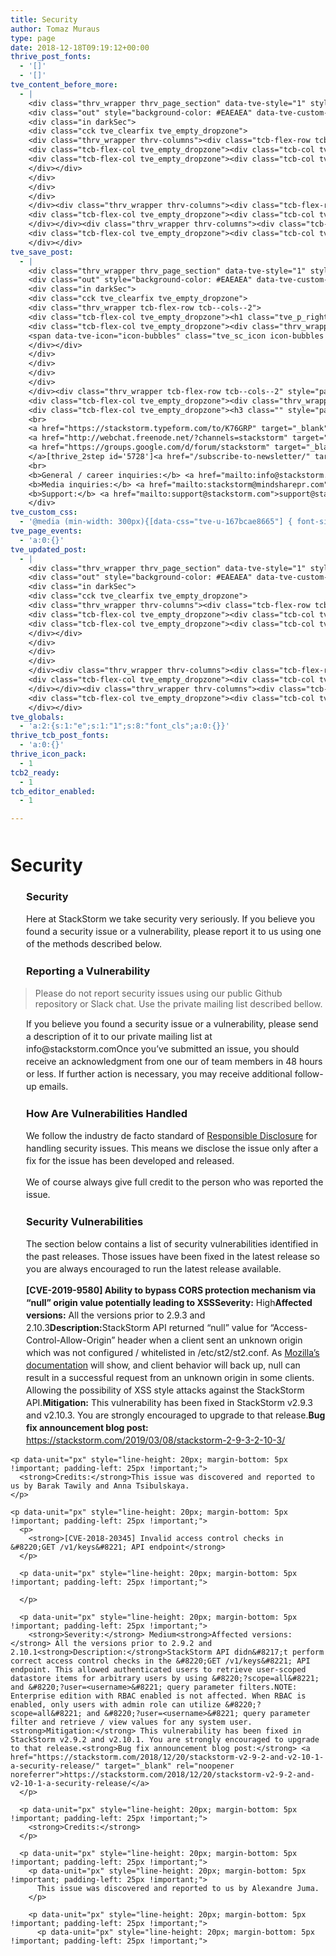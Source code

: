 ```yaml
---
title: Security
author: Tomaz Muraus
type: page
date: 2018-12-18T09:19:12+00:00
thrive_post_fonts:
  - '[]'
  - '[]'
tve_content_before_more:
  - |
    <div class="thrv_wrapper thrv_page_section" data-tve-style="1" style="margin-top: -55px !important;">
    <div class="out" style="background-color: #EAEAEA" data-tve-custom-colour="57482091">
    <div class="in darkSec">
    <div class="cck tve_clearfix tve_empty_dropzone">
    <div class="thrv_wrapper thrv-columns"><div class="tcb-flex-row tcb--cols--2">
    <div class="tcb-flex-col tve_empty_dropzone"><div class="tcb-col tve_empty_dropzone"><div class="thrv_wrapper thrv_heading" data-tag="h1"><h1 class="tve_p_right" style="margin-right: 50px !important; margin-top: 50px !important;"><span class="bold_text"><font color="#f4f4f4">Security</font></span></h1></div></div></div>
    <div class="tcb-flex-col tve_empty_dropzone"><div class="tcb-col tve_empty_dropzone"><div class="thrv_wrapper thrv_icon alignleft tcb-icon-display" style="font-size: 40px; border-radius: 0px; margin-left: 50px !important;" data-css="tve-u-167bcae8665"><span data-id="undefined" data-name="lock4" class="tve_sc_icon icon-lock4"></span></div></div></div>
    </div></div>
    </div>
    </div>
    </div>
    </div><div class="thrv_wrapper thrv-columns"><div class="tcb-flex-row tcb--cols--1" style="padding-left: 5px !important; padding-right: 5px !important; padding-bottom: 15px !important; margin-left: 0px !important; margin-bottom: 0px !important;">
    <div class="tcb-flex-col tve_empty_dropzone"><div class="tcb-col tve_empty_dropzone"><div class="thrv_wrapper thrv_text_element tve_empty_dropzone"><h3 class="" style="padding-left: 25px !important;">Security</h3><p data-unit="px" style="line-height: 20px; margin-bottom: 5px !important; padding-left: 25px !important;">Here at StackStorm we take security very seriously. If you believe you found a security issue or a vulnerability, please report it to us using one of the methods described below.</p></div></div></div>
    </div></div><div class="thrv_wrapper thrv-columns"><div class="tcb-flex-row tcb--cols--1" style="padding-left: 5px !important; padding-right: 5px !important; padding-bottom: 15px !important; margin-left: 0px !important; margin-bottom: 0px !important;">
    <div class="tcb-flex-col tve_empty_dropzone"><div class="tcb-col tve_empty_dropzone"><div class="thrv_wrapper thrv_text_element tve_empty_dropzone"><h3 style="padding-left: 25px !important;">Reporting a Vulnerability</h3><blockquote class="">Please do not report security issues using our public Github repository or Slack chat. Use the private mailing list described bellow.</blockquote><p data-unit="px" style="line-height: 20px; margin-bottom: 5px !important; padding-left: 25px !important;">If you believe you found a security issue or a vulnerability, please send a description of it to our private mailing list at info@stackstorm.com<br><br>Once you've submitted an issue, you should receive an acknowledgment from one our of team members in 48 hours or less. If further action is necessary, you may receive additional follow-up emails.<br><br></p></div><div class="thrv_wrapper thrv_text_element tve_empty_dropzone"><h3 style="padding-left: 25px !important;">How Are Vulnerabilities Handled</h3><p data-unit="px" style="line-height: 20px; margin-bottom: 5px !important; padding-left: 25px !important;">We follow the industry de facto standard of <a href="https://en.wikipedia.org/wiki/Responsible_disclosure" target="_blank">Responsible Disclosure</a> for handling security issues. This means we disclose the issue only after a fix for the issue has been developed and released.</p><p data-unit="px" style="line-height: 20px; margin-bottom: 5px !important; padding-left: 25px !important;"><br></p><p data-unit="px" style="line-height: 20px; margin-bottom: 5px !important; padding-left: 25px !important;">We of course always give full credit to the person who was reported the issue.</p></div><div class="thrv_wrapper thrv_text_element tve_empty_dropzone thrv-plain-text"><h3 style="padding-left: 25px !important; text-align: left;">Security Vulnerabilities</h3><p data-unit="px" style="line-height: 20px; margin-bottom: 5px !important; padding-left: 25px !important;">The section below contains a list of security vulnerabilities identified in the past releases. Those issues have been fixed in the latest release so you are always encouraged to run the latest release available.</p><p data-unit="px" style="line-height: 20px; margin-bottom: 5px !important; padding-left: 25px !important;"><br></p><p data-unit="px" style="line-height: 20px; margin-bottom: 5px !important; padding-left: 25px !important;"><strong>[CVE-2019-9580] Ability to bypass CORS protection mechanism via "null" origin value potentially leading to XSS<br></strong><br><strong>Severity:</strong> High<br><strong>Affected versions:</strong> All the versions prior to 2.9.3 and 2.10.3<br><strong>Description:<br></strong><br>StackStorm API returned "null" value for "Access-Control-Allow-Origin" header when a client sent an unknown origin which was not configured / whitelisted in /etc/st2/st2.conf. As <a href="https://developer.mozilla.org/en-US/docs/Web/HTTP/Headers/Access-Control-Allow-Origin#Directives" target="_blank">Mozilla’s documentation</a> will show, and client behavior will back up, null can result in a successful request from an unknown origin in some clients. Allowing the possibility of XSS style attacks against the StackStorm API.<br><br><strong>Mitigation:</strong> This vulnerability has been fixed in StackStorm v2.9.3 and v2.10.3. You are strongly encouraged to upgrade to that release.<br><strong>Bug fix announcement blog post:</strong> <a href="https://stackstorm.com/2019/03/08/stackstorm-2-9-3-2-10-3/" target="_blank">https://stackstorm.com/2019/03/08/stackstorm-2-9-3-2-10-3/</a></p><p data-unit="px" style="line-height: 20px; margin-bottom: 5px !important; padding-left: 25px !important;"><strong>Credits:</strong><br><br>This issue was discovered and reported to us by Barak Tawily and Anna Tsibulskaya.</p><p data-unit="px" style="line-height: 20px; margin-bottom: 5px !important; padding-left: 25px !important;"><br></p><div class="tcb-plain-text" data-unit="px" style="line-height: 20px; margin-bottom: 5px !important; padding-left: 25px !important;"><strong>[CVE-2018-20345] Invalid access control checks in "GET /v1/keys" API endpoint</strong></div><p data-css="tve-u-167d23fac54" data-unit="px" style="line-height: 20px; margin-bottom: 5px !important; padding-left: 25px !important;">​<br></p><p data-unit="px" style="line-height: 20px; margin-bottom: 5px !important; padding-left: 25px !important;"><strong>Severity:</strong> Medium<br><strong>Affected versions:</strong> All the versions prior to 2.9.2 and 2.10.1<br><strong>Description:</strong><br><br>StackStorm API didn't perform correct access control checks in the "GET /v1/keys" API endpoint. This allowed authenticated users to retrieve user-scoped datastore items for arbitrary users by using "?scope=all" and "?user=&lt;username&gt;" query parameter filters.<br><br>NOTE: Enterprise edition with RBAC enabled is not affected. When RBAC is enabled, only users with admin role can utilize "?scope=all" and "?user=&lt;username&gt;" query parameter filter and retrieve / view values for any system user.<br><br><strong>Mitigation:</strong> This vulnerability has been fixed in StackStorm v2.9.2 and v2.10.1. You are strongly encouraged to upgrade to that release.<br><strong>Bug fix announcement blog post:</strong> <a href="https://stackstorm.com/2018/12/20/stackstorm-v2-9-2-and-v2-10-1-a-security-release/" target="_blank">https://stackstorm.com/2018/12/20/stackstorm-v2-9-2-and-v2-10-1-a-security-release/</a></p><p data-unit="px" style="line-height: 20px; margin-bottom: 5px !important; padding-left: 25px !important;"><strong>Credits:</strong></p><p data-unit="px" style="line-height: 20px; margin-bottom: 5px !important; padding-left: 25px !important;"><br></p><p data-unit="px" style="line-height: 20px; margin-bottom: 5px !important; padding-left: 25px !important;">​This issue was discovered and reported to us by Alexandre Juma.<br><br><br><br></p><p data-unit="px" style="line-height: 20px; margin-bottom: 5px !important; padding-left: 25px !important;"><br></p><p data-unit="px" style="line-height: 20px; margin-bottom: 5px !important; padding-left: 25px !important;"><br></p></div></div></div>
    </div></div>
tve_save_post:
  - |
    <div class="thrv_wrapper thrv_page_section" data-tve-style="1" style="margin-top: -55px !important;">
    <div class="out" style="background-color: #EAEAEA" data-tve-custom-colour="57482091">
    <div class="in darkSec">
    <div class="cck tve_clearfix tve_empty_dropzone">
    <div class="thrv_wrapper tcb-flex-row tcb--cols--2">
    <div class="tcb-flex-col tve_empty_dropzone"><h1 class="tve_p_right" style="margin-right: 50px !important; margin-top: 50px !important;"><span class="bold_text"><font color="#f4f4f4">Contact</font></span></h1></div>
    <div class="tcb-flex-col tve_empty_dropzone"><div class="thrv_wrapper thrv_icon alignleft" style="font-size: 40px; border-radius: 0px; margin-left: 50px !important;">
    <span data-tve-icon="icon-bubbles" class="tve_sc_icon icon-bubbles tve_white" style="padding: 0px; border-radius: 0px; font-size: 177px; width: 177px; height: 177px;"></span>
    </div></div>
    </div>
    </div>
    </div>
    </div>
    </div><div class="thrv_wrapper tcb-flex-row tcb--cols--2" style="padding-left: 5px !important; padding-right: 5px !important; padding-bottom: 15px !important; margin-left: 0px !important; margin-bottom: 0px !important;">
    <div class="tcb-flex-col tve_empty_dropzone"><div class="thrv_wrapper thrv_custom_html_shortcode"><iframe width="600" height="350" style="border: 0;" src="https://www.google.com/maps/embed?pb=!1m18!1m12!1m3!1d3168.7819497620217!2d-121.9545520842467!3d37.41862847982594!2m3!1f0!2f0!3f0!3m2!1i1024!2i768!4f13.1!3m3!1m2!1s0x808fc854863e2865%3A0x23926d462af7fdb2!2s130+Holger+Way%2C+San+Jose%2C+CA+95134!5e0!3m2!1sen!2sus!4v1464397162074" frameborder="0"></iframe><div class="tve_iframe_cover"></div></div></div>
    <div class="tcb-flex-col tve_empty_dropzone"><h3 class="" style="padding-left: 25px !important;">Brocade Communications Systems, Inc. </h3><p data-unit="px" style="line-height: 20px; margin-bottom: 5px !important; padding-left: 25px !important;">130 Holger Way&nbsp;</p><p data-unit="px" style="line-height: 25px; margin-bottom: 0px !important; padding-left: 25px !important;">San Jose, CA 95134</p><div class="thrv_wrapper thrv_custom_html_shortcode" style="padding-left: 25px !important;"><a href="https://www.facebook.com/stackstormdevops" target="_blank"><img src="/wp/wp-content/themes/DiviStack/img/ic-facebook.png"></a> <a href="https://twitter.com/Stack_Storm" target="_blank"><img src="/wp/wp-content/themes/DiviStack/img/ic-twitter.png"></a> <a href="https://www.linkedin.com/company/stackstorm" target="_blank"><img src="/wp/wp-content/themes/DiviStack/img/ic-linkedin.png"></a> <a href="https://www.youtube.com/channel/UCColc5CuBJ8-1SnALnkDz8Q/feed" target="_blank"><img src="/wp/wp-content/themes/DiviStack/img/ic-youtube.png"></a><br>
    <br>
    <a href="https://stackstorm.typeform.com/to/K76GRP" target="_blank">Slack Channel Sign-Up</a><br>
    <a href="http://webchat.freenode.net/?channels=stackstorm" target="_blank">IRC: #StackStorm on freenode.net</a><br>
    <a href="https://groups.google.com/d/forum/stackstorm" target="_blank">Google Group<br>
    </a>[thrive_2step id='5728']<a href="/subscribe-to-newsletter/" target="_blank">Subscribe to newsletter</a>[/thrive_2step]<br>
    <br>
    <b>General / career inquiries:</b> <a href="mailto:info@stackstorm.com">info@stackstorm.com</a><br>
    <b>Media inquiries:</b> <a href="mailto:stackstorm@mindsharepr.com">stackstorm@mindsharepr.com</a><br>
    <b>Support:</b> <a href="mailto:support@stackstorm.com">support@stackstorm.com</a><br></div></div>
    </div>
tve_custom_css:
  - '@media (min-width: 300px){[data-css="tve-u-167bcae8665"] { font-size: 150px !important; width: 150px !important; height: 150px !important; }#tve_editor [data-css="tve-u-167d23fac54"] { font-size: 22px !important; color: rgb(51, 51, 51) !important; }}[data-tve-custom-colour="57482091"] { background-color: rgb(46, 163, 242) !important; box-shadow: transparent 0px 0px 8px 4px inset, transparent 0px 0px 7px 3px !important; border-color: rgb(102, 102, 102) !important; }'
tve_page_events:
  - 'a:0:{}'
tve_updated_post:
  - |
    <div class="thrv_wrapper thrv_page_section" data-tve-style="1" style="margin-top: -55px !important;">
    <div class="out" style="background-color: #EAEAEA" data-tve-custom-colour="57482091">
    <div class="in darkSec">
    <div class="cck tve_clearfix tve_empty_dropzone">
    <div class="thrv_wrapper thrv-columns"><div class="tcb-flex-row tcb--cols--2">
    <div class="tcb-flex-col tve_empty_dropzone"><div class="tcb-col tve_empty_dropzone"><div class="thrv_wrapper thrv_heading" data-tag="h1"><h1 class="tve_p_right" style="margin-right: 50px !important; margin-top: 50px !important;"><span class="bold_text"><font color="#f4f4f4">Security</font></span></h1></div></div></div>
    <div class="tcb-flex-col tve_empty_dropzone"><div class="tcb-col tve_empty_dropzone"><div class="thrv_wrapper thrv_icon alignleft tcb-icon-display" style="font-size: 40px; border-radius: 0px; margin-left: 50px !important;" data-css="tve-u-167bcae8665"><span data-id="undefined" data-name="lock4" class="tve_sc_icon icon-lock4"></span></div></div></div>
    </div></div>
    </div>
    </div>
    </div>
    </div><div class="thrv_wrapper thrv-columns"><div class="tcb-flex-row tcb--cols--1" style="padding-left: 5px !important; padding-right: 5px !important; padding-bottom: 15px !important; margin-left: 0px !important; margin-bottom: 0px !important;">
    <div class="tcb-flex-col tve_empty_dropzone"><div class="tcb-col tve_empty_dropzone"><div class="thrv_wrapper thrv_text_element tve_empty_dropzone"><h3 class="" style="padding-left: 25px !important;">Security</h3><p data-unit="px" style="line-height: 20px; margin-bottom: 5px !important; padding-left: 25px !important;">Here at StackStorm we take security very seriously. If you believe you found a security issue or a vulnerability, please report it to us using one of the methods described below.</p></div></div></div>
    </div></div><div class="thrv_wrapper thrv-columns"><div class="tcb-flex-row tcb--cols--1" style="padding-left: 5px !important; padding-right: 5px !important; padding-bottom: 15px !important; margin-left: 0px !important; margin-bottom: 0px !important;">
    <div class="tcb-flex-col tve_empty_dropzone"><div class="tcb-col tve_empty_dropzone"><div class="thrv_wrapper thrv_text_element tve_empty_dropzone"><h3 style="padding-left: 25px !important;">Reporting a Vulnerability</h3><blockquote class="">Please do not report security issues using our public Github repository or Slack chat. Use the private mailing list described bellow.</blockquote><p data-unit="px" style="line-height: 20px; margin-bottom: 5px !important; padding-left: 25px !important;">If you believe you found a security issue or a vulnerability, please send a description of it to our private mailing list at info@stackstorm.com<br><br>Once you've submitted an issue, you should receive an acknowledgment from one our of team members in 48 hours or less. If further action is necessary, you may receive additional follow-up emails.<br><br></p></div><div class="thrv_wrapper thrv_text_element tve_empty_dropzone"><h3 style="padding-left: 25px !important;">How Are Vulnerabilities Handled</h3><p data-unit="px" style="line-height: 20px; margin-bottom: 5px !important; padding-left: 25px !important;">We follow the industry de facto standard of <a href="https://en.wikipedia.org/wiki/Responsible_disclosure" target="_blank">Responsible Disclosure</a> for handling security issues. This means we disclose the issue only after a fix for the issue has been developed and released.</p><p data-unit="px" style="line-height: 20px; margin-bottom: 5px !important; padding-left: 25px !important;"><br></p><p data-unit="px" style="line-height: 20px; margin-bottom: 5px !important; padding-left: 25px !important;">We of course always give full credit to the person who was reported the issue.</p></div><div class="thrv_wrapper thrv_text_element tve_empty_dropzone thrv-plain-text"><h3 style="padding-left: 25px !important; text-align: left;">Security Vulnerabilities</h3><p data-unit="px" style="line-height: 20px; margin-bottom: 5px !important; padding-left: 25px !important;">The section below contains a list of security vulnerabilities identified in the past releases. Those issues have been fixed in the latest release so you are always encouraged to run the latest release available.</p><p data-unit="px" style="line-height: 20px; margin-bottom: 5px !important; padding-left: 25px !important;"><br></p><p data-unit="px" style="line-height: 20px; margin-bottom: 5px !important; padding-left: 25px !important;"><strong>[CVE-2019-9580] Ability to bypass CORS protection mechanism via "null" origin value potentially leading to XSS<br></strong><br><strong>Severity:</strong> High<br><strong>Affected versions:</strong> All the versions prior to 2.9.3 and 2.10.3<br><strong>Description:<br></strong><br>StackStorm API returned "null" value for "Access-Control-Allow-Origin" header when a client sent an unknown origin which was not configured / whitelisted in /etc/st2/st2.conf. As <a href="https://developer.mozilla.org/en-US/docs/Web/HTTP/Headers/Access-Control-Allow-Origin#Directives" target="_blank">Mozilla’s documentation</a> will show, and client behavior will back up, null can result in a successful request from an unknown origin in some clients. Allowing the possibility of XSS style attacks against the StackStorm API.<br><br><strong>Mitigation:</strong> This vulnerability has been fixed in StackStorm v2.9.3 and v2.10.3. You are strongly encouraged to upgrade to that release.<br><strong>Bug fix announcement blog post:</strong> <a href="https://stackstorm.com/2019/03/08/stackstorm-2-9-3-2-10-3/" target="_blank">https://stackstorm.com/2019/03/08/stackstorm-2-9-3-2-10-3/</a></p><p data-unit="px" style="line-height: 20px; margin-bottom: 5px !important; padding-left: 25px !important;"><strong>Credits:</strong><br><br>This issue was discovered and reported to us by Barak Tawily and Anna Tsibulskaya.</p><p data-unit="px" style="line-height: 20px; margin-bottom: 5px !important; padding-left: 25px !important;"><br></p><div class="tcb-plain-text" data-unit="px" style="line-height: 20px; margin-bottom: 5px !important; padding-left: 25px !important;"><strong>[CVE-2018-20345] Invalid access control checks in "GET /v1/keys" API endpoint</strong></div><p data-css="tve-u-167d23fac54" data-unit="px" style="line-height: 20px; margin-bottom: 5px !important; padding-left: 25px !important;">​<br></p><p data-unit="px" style="line-height: 20px; margin-bottom: 5px !important; padding-left: 25px !important;"><strong>Severity:</strong> Medium<br><strong>Affected versions:</strong> All the versions prior to 2.9.2 and 2.10.1<br><strong>Description:</strong><br><br>StackStorm API didn't perform correct access control checks in the "GET /v1/keys" API endpoint. This allowed authenticated users to retrieve user-scoped datastore items for arbitrary users by using "?scope=all" and "?user=&lt;username&gt;" query parameter filters.<br><br>NOTE: Enterprise edition with RBAC enabled is not affected. When RBAC is enabled, only users with admin role can utilize "?scope=all" and "?user=&lt;username&gt;" query parameter filter and retrieve / view values for any system user.<br><br><strong>Mitigation:</strong> This vulnerability has been fixed in StackStorm v2.9.2 and v2.10.1. You are strongly encouraged to upgrade to that release.<br><strong>Bug fix announcement blog post:</strong> <a href="https://stackstorm.com/2018/12/20/stackstorm-v2-9-2-and-v2-10-1-a-security-release/" target="_blank">https://stackstorm.com/2018/12/20/stackstorm-v2-9-2-and-v2-10-1-a-security-release/</a></p><p data-unit="px" style="line-height: 20px; margin-bottom: 5px !important; padding-left: 25px !important;"><strong>Credits:</strong></p><p data-unit="px" style="line-height: 20px; margin-bottom: 5px !important; padding-left: 25px !important;"><br></p><p data-unit="px" style="line-height: 20px; margin-bottom: 5px !important; padding-left: 25px !important;">​This issue was discovered and reported to us by Alexandre Juma.<br><br><br><br></p><p data-unit="px" style="line-height: 20px; margin-bottom: 5px !important; padding-left: 25px !important;"><br></p><p data-unit="px" style="line-height: 20px; margin-bottom: 5px !important; padding-left: 25px !important;"><br></p></div></div></div>
    </div></div>
tve_globals:
  - 'a:2:{s:1:"e";s:1:"1";s:8:"font_cls";a:0:{}}'
thrive_tcb_post_fonts:
  - 'a:0:{}'
thrive_icon_pack:
  - 1
tcb2_ready:
  - 1
tcb_editor_enabled:
  - 1

---
```

<h1 style="margin-right: 50px !important; margin-top: 50px !important;">
  <span>Security</span>
</h1>

<span data-id="undefined" data-name="lock4"></span>

<h3 style="padding-left: 25px !important;">
  Security
</h3>

<p data-unit="px" style="line-height: 20px; margin-bottom: 5px !important; padding-left: 25px !important;">
  Here at StackStorm we take security very seriously. If you believe you found a security issue or a vulnerability, please report it to us using one of the methods described below.
</p>

<h3 style="padding-left: 25px !important;">
  Reporting a Vulnerability
</h3>

> Please do not report security issues using our public Github repository or Slack chat. Use the private mailing list described bellow.

<p data-unit="px" style="line-height: 20px; margin-bottom: 5px !important; padding-left: 25px !important;">
  If you believe you found a security issue or a vulnerability, please send a description of it to our private mailing list at info@stackstorm.comOnce you&#8217;ve submitted an issue, you should receive an acknowledgment from one our of team members in 48 hours or less. If further action is necessary, you may receive additional follow-up emails.
</p>

<h3 style="padding-left: 25px !important;">
  How Are Vulnerabilities Handled
</h3>

<p data-unit="px" style="line-height: 20px; margin-bottom: 5px !important; padding-left: 25px !important;">
  We follow the industry de facto standard of <a href="https://en.wikipedia.org/wiki/Responsible_disclosure" target="_blank" rel="noopener noreferrer">Responsible Disclosure</a> for handling security issues. This means we disclose the issue only after a fix for the issue has been developed and released.
</p>

<p data-unit="px" style="line-height: 20px; margin-bottom: 5px !important; padding-left: 25px !important;">
  <p data-unit="px" style="line-height: 20px; margin-bottom: 5px !important; padding-left: 25px !important;">
    We of course always give full credit to the person who was reported the issue.
  </p>
  
  <h3 style="padding-left: 25px !important; text-align: left;">
    Security Vulnerabilities
  </h3>
  
  <p data-unit="px" style="line-height: 20px; margin-bottom: 5px !important; padding-left: 25px !important;">
    The section below contains a list of security vulnerabilities identified in the past releases. Those issues have been fixed in the latest release so you are always encouraged to run the latest release available.
  </p>
  
  <p data-unit="px" style="line-height: 20px; margin-bottom: 5px !important; padding-left: 25px !important;">
    <p data-unit="px" style="line-height: 20px; margin-bottom: 5px !important; padding-left: 25px !important;">
      <strong>[CVE-2019-9580] Ability to bypass CORS protection mechanism via &#8220;null&#8221; origin value potentially leading to XSS</strong><strong>Severity:</strong> High<strong>Affected versions:</strong> All the versions prior to 2.9.3 and 2.10.3<strong>Description:</strong>StackStorm API returned &#8220;null&#8221; value for &#8220;Access-Control-Allow-Origin&#8221; header when a client sent an unknown origin which was not configured / whitelisted in /etc/st2/st2.conf. As <a href="https://developer.mozilla.org/en-US/docs/Web/HTTP/Headers/Access-Control-Allow-Origin#Directives" target="_blank" rel="noopener noreferrer">Mozilla’s documentation</a> will show, and client behavior will back up, null can result in a successful request from an unknown origin in some clients. Allowing the possibility of XSS style attacks against the StackStorm API.<strong>Mitigation:</strong> This vulnerability has been fixed in StackStorm v2.9.3 and v2.10.3. You are strongly encouraged to upgrade to that release.<strong>Bug fix announcement blog post:</strong> <a href="https://stackstorm.com/2019/03/08/stackstorm-2-9-3-2-10-3/" target="_blank" rel="noopener noreferrer">https://stackstorm.com/2019/03/08/stackstorm-2-9-3-2-10-3/</a>
    </p>
    
    <p data-unit="px" style="line-height: 20px; margin-bottom: 5px !important; padding-left: 25px !important;">
      <strong>Credits:</strong>This issue was discovered and reported to us by Barak Tawily and Anna Tsibulskaya.
    </p>
    
    <p data-unit="px" style="line-height: 20px; margin-bottom: 5px !important; padding-left: 25px !important;">
      <p>
        <strong>[CVE-2018-20345] Invalid access control checks in &#8220;GET /v1/keys&#8221; API endpoint</strong>
      </p>
      
      <p data-unit="px" style="line-height: 20px; margin-bottom: 5px !important; padding-left: 25px !important;">
        ​
      </p>
      
      <p data-unit="px" style="line-height: 20px; margin-bottom: 5px !important; padding-left: 25px !important;">
        <strong>Severity:</strong> Medium<strong>Affected versions:</strong> All the versions prior to 2.9.2 and 2.10.1<strong>Description:</strong>StackStorm API didn&#8217;t perform correct access control checks in the &#8220;GET /v1/keys&#8221; API endpoint. This allowed authenticated users to retrieve user-scoped datastore items for arbitrary users by using &#8220;?scope=all&#8221; and &#8220;?user=<username>&#8221; query parameter filters.NOTE: Enterprise edition with RBAC enabled is not affected. When RBAC is enabled, only users with admin role can utilize &#8220;?scope=all&#8221; and &#8220;?user=<username>&#8221; query parameter filter and retrieve / view values for any system user.<strong>Mitigation:</strong> This vulnerability has been fixed in StackStorm v2.9.2 and v2.10.1. You are strongly encouraged to upgrade to that release.<strong>Bug fix announcement blog post:</strong> <a href="https://stackstorm.com/2018/12/20/stackstorm-v2-9-2-and-v2-10-1-a-security-release/" target="_blank" rel="noopener noreferrer">https://stackstorm.com/2018/12/20/stackstorm-v2-9-2-and-v2-10-1-a-security-release/</a>
      </p>
      
      <p data-unit="px" style="line-height: 20px; margin-bottom: 5px !important; padding-left: 25px !important;">
        <strong>Credits:</strong>
      </p>
      
      <p data-unit="px" style="line-height: 20px; margin-bottom: 5px !important; padding-left: 25px !important;">
        <p data-unit="px" style="line-height: 20px; margin-bottom: 5px !important; padding-left: 25px !important;">
          ​This issue was discovered and reported to us by Alexandre Juma.
        </p>
        
        <p data-unit="px" style="line-height: 20px; margin-bottom: 5px !important; padding-left: 25px !important;">
          <p data-unit="px" style="line-height: 20px; margin-bottom: 5px !important; padding-left: 25px !important;">